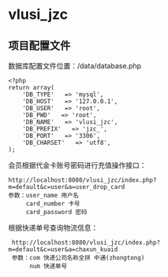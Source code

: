# vlusi_jzc

## 项目配置文件

数据库配置文件位置：/data/database.php

    <?php
    return array(
        'DB_TYPE'   => 'mysql',
        'DB_HOST'   => '127.0.0.1',
        'DB_USER'   => 'root',
        'DB_PWD'   => 'root',
        'DB_NAME'   => 'vlusi_jzc',
        'DB_PREFIX'   => 'jzc_',
        'DB_PORT'   => '3306',
        'DB_CHARSET'   => 'utf8',
    );

会员根据代金卡账号密码进行充值操作接口：

    http://localhost:8080/vlusi_jzc/index.php?m=default&c=user&a=user_drop_card
    参数：user_name 用户名  
         card_number 卡号
         card_password 密码

根据快递单号查询物流信息：

     http://localhost:8080/vlusi_jzc/index.php?m=default&c=user&a=chaxun_kuaid
     参数：com 快递公司名称全拼 中通(zhongtong)  
          num 快递单号
